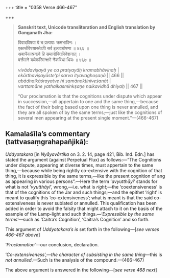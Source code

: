 +++
title = "0358 Verse 466-467"

+++
> **Sanskrit text, Unicode transliteration and English translation by Ganganath Jha:** 
>
> विवादविषया ये च प्रत्ययाः क्रमभाविनः ।  
> एकार्थविषयास्तेऽपि सर्व इत्यवघोषणा ॥ ४६६ ॥  
> अबाधैकाश्रयत्वे हि समानोक्तिनिवेशनात् ।  
> वर्त्तमाने यथैकस्मिन्क्षणे नैकविधा धियः ॥ ४६७ ॥ 
>
> *vivādaviṣayā ye ca pratyayāḥ kramabhāvinaḥ* \|  
> *ekārthaviṣayāste'pi sarva ityavaghoṣaṇā* \|\| 466 \|\|  
> *abādhaikāśrayatve hi samānoktiniveśanāt* \|  
> *varttamāne yathaikasminkṣaṇe naikavidhā dhiyaḥ* \|\| 467 \|\| 
>
> “Our proclamation is that the cognitions under dispute which appear in succession,—all appertain to one and the same thing,—because the fact of their being based upon one thing is never annulled, and they are all spoken of by the same terms;—just like the cognitions of several men appearing at the present single moment.”—(466-467)



## Kamalaśīla’s commentary (tattvasaṃgrahapañjikā):

*Uddyotakara* [in *Nyāyavārtika* on 3. 2. 14, page 421, Bib. Ind. Edn.] has stated the argument (against Perpetual Flux) as follows:—“The Cognitions under dispute, appearing at diverse times, must appertain to the same thing,—because while being rightly co-extensive with the cognition of that thing, it is expressible by the same terms,—like the present cognition of ang as appearing in various persons”.—Here the term ‘*avyutthāyi*’ stands for what is not ‘*vyutthāyī*’, wrong,—i.e. what is *right*;—the ‘coextensiveness’ is that of the cognitions of the Jar and such things;—and the epithet ‘right’ is meant to qualify this ‘co-extensiveness’; what is meant is that the said co-extensiveness is never sublated or annulled. This qualification has been added in order to avoid the falsity that might attach to it on the basis of the example of the Lamp-light and such things.—‘*Expressible by the same terms*’—such as ‘Caitra’s Cognition’, ‘Caitra’s Cognition’ and so forth.

This argument of *Uddyotakara’s is* set forth in the following—[*see verses 466-467 above*]

‘*Proclamation*’—our conclusion, declaration.

‘*Co-extensiveness*’,—*the character of subsisting in the same thing*—this is *not annulled*.—Such is the analysis of the compound.—(466-467)

The above argument is answered in the following—[*see verse 468 next*]


